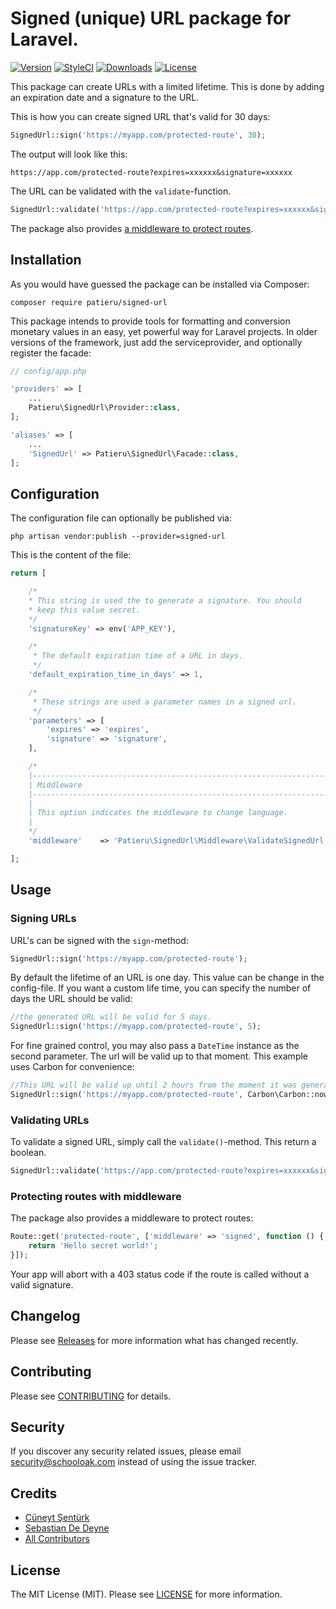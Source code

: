 # Signed (unique) URL package for Laravel.

[![Version](https://poser.pugx.org/patieru/signed-url/v/stable.svg)](https://github.com/patieru/signed-url/releases)
[![StyleCI](https://styleci.io/repos/102290249/shield?style=flat&branch=master)](https://styleci.io/repos/102290249)
[![Downloads](https://poser.pugx.org/patieru/signed-url/d/total.svg)](https://github.com/patieru/signed-url)
[![License](https://poser.pugx.org/patieru/signed-url/license.svg)](LICENSE.md)

This package can create URLs with a limited lifetime. This is done by adding an expiration date and a signature to the URL.

This is how you can create signed URL that's valid for 30 days:

```php
SignedUrl::sign('https://myapp.com/protected-route', 30);
```

The output will look like this:

```
https://app.com/protected-route?expires=xxxxxx&signature=xxxxxx
```

The URL can be validated with the `validate`-function.

```php
SignedUrl::validate('https://app.com/protected-route?expires=xxxxxx&signature=xxxxxx');
```

The package also provides [a middleware to protect routes](https://github.com/patieru/signed-url#protecting-routes-with-middleware).

## Installation

As you would have guessed the package can be installed via Composer:

```
composer require patieru/signed-url
```

This package intends to provide tools for formatting and conversion monetary values in an easy, yet powerful way for Laravel projects. In older versions of the framework, just add the serviceprovider, and optionally register the facade:

```php
// config/app.php

'providers' => [
    ...
    Patieru\SignedUrl\Provider::class,
];

'aliases' => [
    ...
    'SignedUrl' => Patieru\SignedUrl\Facade::class,
];
```

## Configuration

The configuration file can optionally be published via:

```
php artisan vendor:publish --provider=signed-url
```

This is the content of the file:

```php
return [

    /*
    * This string is used the to generate a signature. You should
    * keep this value secret.
    */
    'signatureKey' => env('APP_KEY'),

    /*
     * The default expiration time of a URL in days.
     */
    'default_expiration_time_in_days' => 1,

    /*
     * These strings are used a parameter names in a signed url.
     */
    'parameters' => [
        'expires' => 'expires',
        'signature' => 'signature',
    ],

    /*
    |--------------------------------------------------------------------------
    | Middleware
    |--------------------------------------------------------------------------
    |
    | This option indicates the middleware to change language.
    |
    */
    'middleware'    => 'Patieru\SignedUrl\Middleware\ValidateSignedUrl',

];
```
## Usage

### Signing URLs
URL's can be signed with the `sign`-method:
```php
SignedUrl::sign('https://myapp.com/protected-route');
```
By default the lifetime of an URL is one day. This value can be change in the config-file.
If you want a custom life time, you can specify the number of days the URL should be valid:

```php
//the generated URL will be valid for 5 days.
SignedUrl::sign('https://myapp.com/protected-route', 5);
```

For fine grained control, you may also pass a `DateTime` instance as the second parameter. The url
will be valid up to that moment. This example uses Carbon for convenience:
```php
//This URL will be valid up until 2 hours from the moment it was generated.
SignedUrl::sign('https://myapp.com/protected-route', Carbon\Carbon::now()->addHours(2) );
```

### Validating URLs
To validate a signed URL, simply call the `validate()`-method. This return a boolean.
```php
SignedUrl::validate('https://app.com/protected-route?expires=xxxxxx&signature=xxxxxx');
```

### Protecting routes with middleware
The package also provides a middleware to protect routes:

```php
Route::get('protected-route', ['middleware' => 'signed', function () {
    return 'Hello secret world!';
}]);
```
Your app will abort with a 403 status code if the route is called without a valid signature.


## Changelog

Please see [Releases](../../releases) for more information what has changed recently.

## Contributing

Please see [CONTRIBUTING](CONTRIBUTING.md) for details.

## Security

If you discover any security related issues, please email security@schooloak.com instead of using the issue tracker.

## Credits

- [Cüneyt Şentürk](https://github.com/cuneytsenturk)
- [Sebastian De Deyne](https://github.com/sebastiandedeyne)
- [All Contributors](../../contributors)

## License

The MIT License (MIT). Please see [LICENSE](LICENSE.md) for more information.
